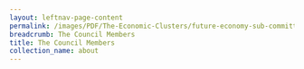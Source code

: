 ```yaml
---
layout: leftnav-page-content
permalink: /images/PDF/The-Economic-Clusters/future-economy-sub-committees.pdf
breadcrumb: The Council Members
title: The Council Members
collection_name: about
---
```

